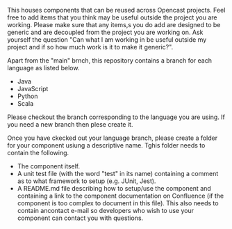 This houses components that can be reused across Opencast projects. Feel free to add items that you think may be useful outside the project you are working. Please make sure that any items,s you do add are designed to be generic and are decoupled from the project you are working on. Ask yourself the question "Can what I am working in be useful outside my project and if so how much work is it to make it generic?".

Apart from the "main" brnch, this repository contains a branch for each language as listed below.

- Java
- JavaScript
- Python
- Scala

Please checkout the branch corresponding to the language you are using. If you need a new branch then plese create it.

Once you have ckecked out your language branch, please create a folder for your component usiung a descriptive name. Tghis folder needs to contain the following.

- The component itself.
- A unit test file (with the word "test" in its name) containing
  a comment as to what framework to setup (e.g. JUnit, Jest).
- A README.md file describing how to setup/use the component and
  containing a link to the component documentation on Confluence
  (if the component is too complex to document in this file).
  This also needs to contain ancontact e-mail so developers who
  wish to use your component can contact you with questions.

